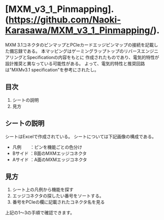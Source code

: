# [MXM_v3_1_Pinmapping].(https://github.com/Naoki-Karasawa/MXM_v3_1_Pinmapping/).

MXM 3.1コネクタのピンマップとPCIeカードエッジピンマップの接続を記載した備忘録である。
本マッピングはゲーミングラップトップのリバースエンジニアリングとSpecificationの内容をもとに
作成されたものであり、電気的特性が設計推奨と異なっている可能性がある。
よって、電気的特性と推奨回路は"MXMv3.1 specification"を参考にされたし。

## 目次
1. シートの説明
2. 見方

## シートの説明

シートはExcelで作成されている。
シートについては下記画像の構成である。

* 凡例　　：ピンを機能ごとの色分け
* Bサイド ：B面のMXMエッジコネクタ
* Aサイド ：A面のMXMエッジコネクタ

## 見方

1. シート上の凡例から機能を探す
2. エッジコネクタの探したい番号をソートする。
3. 番号をPCIeの欄に記載されたコネクタ名を見る

上記の1〜3の手順で確認できます。
